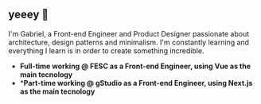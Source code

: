 ## yeeey 🤙

I'm Gabriel, a Front-end Engineer and Product Designer passionate about architecture, design patterns and minimalism. I'm constantly learning and everything I learn is in order to create something incredible.

- **Full-time working @ FESC as a Front-end Engineer, using Vue as the main tecnology**<br>
- ***Part-time working @ gStudio as a Front-end Engineer, using Next.js as the main tecnology**<br>
